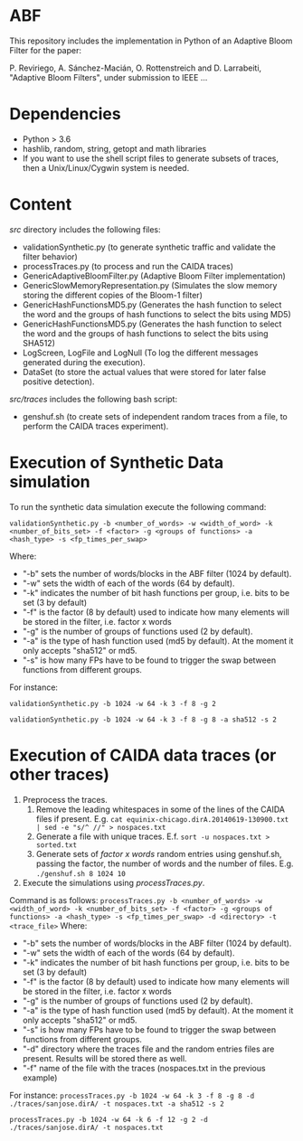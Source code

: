 # ABF

This repository includes the implementation in Python of an Adaptive Bloom Filter for the paper:

P. Reviriego, A. Sánchez-Macián, O. Rottenstreich and D. Larrabeiti, "Adaptive Bloom Filters", under submission to IEEE ...

# Dependencies
- Python > 3.6
- hashlib, random, string, getopt and math libraries
- If you want to use the shell script files to generate subsets of traces, then a Unix/Linux/Cygwin system is needed.

# Content
*src* directory includes the following files:
- validationSynthetic.py (to generate synthetic traffic and validate the filter behavior)
- processTraces.py (to process and run the CAIDA traces)
- GenericAdaptiveBloomFilter.py (Adaptive Bloom Filter implementation)
- GenericSlowMemoryRepresentation.py (Simulates the slow memory storing the different copies of the Bloom-1 filter)
- GenericHashFunctionsMD5.py (Generates the hash function to select the word and the groups of hash functions to select the bits using MD5)
- GenericHashFunctionsMD5.py (Generates the hash function to select the word and the groups of hash functions to select the bits using SHA512)
- LogScreen, LogFile and LogNull (To log the different messages generated during the execution).
- DataSet (to store the actual values that were stored for later false positive detection).

*src/traces* includes the following bash script:
- genshuf.sh (to create sets of independent random traces from a file, to perform the CAIDA traces experiment).

# Execution of Synthetic Data simulation
To run the synthetic data simulation execute the following command:

`validationSynthetic.py -b <number_of_words> -w <width_of_word> -k <number_of_bits_set> -f <factor> -g <groups of functions> -a <hash_type> -s <fp_times_per_swap>`

Where:
* "-b" sets the number of words/blocks in the ABF filter (1024 by default).
* "-w" sets the width of each of the words (64 by default).
* "-k" indicates the number of bit hash functions per group, i.e. bits to be set (3 by default)
* "-f" is the factor (8 by default) used to indicate how many elements will be stored in the filter, i.e. factor x words
* "-g" is the number of groups of functions used (2 by default).
* "-a" is the type of hash function used (md5 by default). At the moment it only accepts "sha512" or md5.
* "-s" is how many FPs have to be found to trigger the swap between functions from different groups.

For instance:

`validationSynthetic.py -b 1024 -w 64 -k 3 -f 8 -g 2`

`validationSynthetic.py -b 1024 -w 64 -k 3 -f 8 -g 8 -a sha512 -s 2`

# Execution of CAIDA data traces (or other traces)
1. Preprocess the traces.
    1. Remove the leading whitespaces in some of the lines of the CAIDA files if present. E.g. `cat equinix-chicago.dirA.20140619-130900.txt | sed -e "s/^ //" > nospaces.txt`
    1. Generate a file with unique traces. E.f. `sort -u nospaces.txt > sorted.txt`
    1. Generate sets of *factor x words* random entries using genshuf.sh, passing the factor, the number of words and the number of files. E.g. `./genshuf.sh 8 1024 10`
1. Execute the simulations using *processTraces.py*.

Command is as follows:
`processTraces.py -b <number_of_words> -w <width_of_word> -k <number_of_bits_set> -f <factor> -g <groups of functions> -a <hash_type> -s <fp_times_per_swap> -d <directory> -t <trace_file>`
Where:
* "-b" sets the number of words/blocks in the ABF filter (1024 by default).
* "-w" sets the width of each of the words (64 by default).
* "-k" indicates the number of bit hash functions per group, i.e. bits to be set (3 by default)
* "-f" is the factor (8 by default) used to indicate how many elements will be stored in the filter, i.e. factor x words
* "-g" is the number of groups of functions used (2 by default).
* "-a" is the type of hash function used (md5 by default). At the moment it only accepts "sha512" or md5.
* "-s" is how many FPs have to be found to trigger the swap between functions from different groups.
* "-d" directory where the traces file and the random entries files are present. Results will be stored there as well.
* "-f" name of the file with the traces (nospaces.txt in the previous example) 

For instance:
`processTraces.py -b 1024 -w 64 -k 3 -f 8 -g 8 -d ./traces/sanjose.dirA/ -t nospaces.txt -a sha512 -s 2`

`processTraces.py -b 1024 -w 64 -k 6 -f 12 -g 2 -d ./traces/sanjose.dirA/ -t nospaces.txt`
